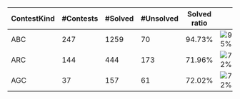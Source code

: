 | ContestKind | #Contests | #Solved | #Unsolved | Solved ratio | |
| - | - | - | - | - | - |
| ABC | 247 | 1259 | 70 | 94.73% | ![95%](https://progress-bar.dev/95?title=Solved) |
| ARC | 144 | 444 | 173 | 71.96% | ![72%](https://progress-bar.dev/72?title=Solved) |
| AGC | 37 | 157 | 61 | 72.02% | ![72%](https://progress-bar.dev/72?title=Solved) |
